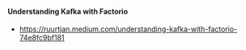 #### Understanding Kafka with Factorio
- https://ruurtjan.medium.com/understanding-kafka-with-factorio-74e8fc9bf181
